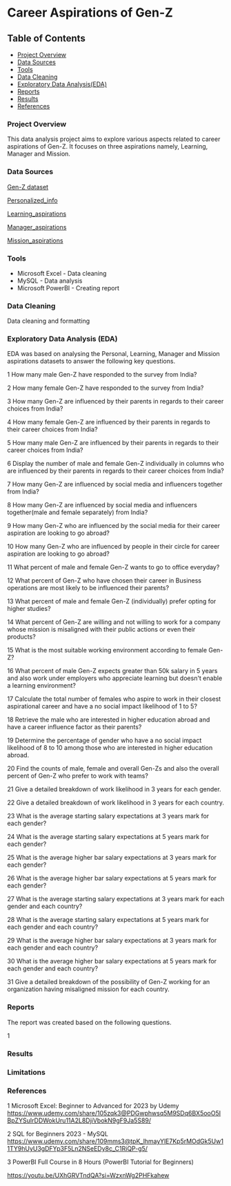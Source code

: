 # Career Aspirations of Gen-Z

## Table of Contents

- [Project Overview](project-overview)
- [Data Sources](#data-sources)
- [Tools](#tools)
- [Data Cleaning](#data-cleaning)
- [Exploratory Data Analysis(EDA)](#exploratory-data-analysis)
- [Reports](#reports)
- [Results](#results)
- [References](#references)

### Project Overview

This data analysis project aims to explore various aspects related to career aspirations of Gen-Z. It focuses on three aspirations namely, Learning, Manager and Mission.

### Data Sources

[Gen-Z dataset](https://drive.google.com/file/d/1AIZFCsFaBDeN731bgWPo312rsFRjEz2M/view?usp=drive_link)
 
[Personalized_info](https://docs.google.com/spreadsheets/d/1VuQv6utQIJCIne9AAw8BOJXTGhGCkqST2jUn0ZoGT2w/edit?usp=drive_link)

[Learning_aspirations](https://drive.google.com/file/d/1xjgbiCjri7_VmVPfHzUwXcRvaHo2Ilv2/view?usp=drive_link)

[Manager_aspirations](https://docs.google.com/spreadsheets/d/12X_-2ssPVqdbgziA4KnmjdIfdRBKC5Ld3GRbnitQ4Nw/edit?usp=drive_link)

[Mission_aspirations](https://drive.google.com/file/d/15b8Xay4K1UPBmoNZ4vCbYZy1xPf9qMU3/view?usp=drive_link)


### Tools

- Microsoft Excel   - Data cleaning
- MySQL             - Data analysis
- Microsoft PowerBI - Creating report


### Data Cleaning
 
Data cleaning and formatting

### Exploratory Data Analysis (EDA)

EDA was based on analysing the Personal, Learning, Manager and Mission aspirations datasets to answer the following key questions.

1 How many male Gen-Z have responded to the survey from India?

2 How many female Gen-Z have responded to the survey from India?

3 How many Gen-Z are influenced by their parents in regards to their career choices from India?

4 How many female Gen-Z are influenced by their parents in regards to their career choices from India?

5 How many male Gen-Z are influenced by their parents in regards to their career choices from India?

6 Display the number of male and female Gen-Z individually in columns who are influenced by their parents in regards to their career choices from India?

7 How many Gen-Z are influenced by social media and influencers together from India?

8 How many Gen-Z are influenced by social media and influencers together(male and female separately) from India?

9 How many Gen-Z who are influenced by the social media for their career aspiration are looking to go abroad?

10 How many Gen-Z who are influenced by people in their circle for career aspiration are looking to go abroad?

11 What percent of male and female Gen-Z wants to go to office everyday? 

12 What percent of Gen-Z who have chosen their career in Business operations are most likely to be influenced their parents?

13 What percent of male and female Gen-Z (individually) prefer opting for higher studies?

14 What percent of Gen-Z are willing and not willing to work for a company whose mission is misaligned with their public actions or even their products?

15 What is the most suitable working environment according to female Gen-Z?

16 What percent of male Gen-Z expects greater than 50k salary in 5 years and also work under employers who appreciate learning but doesn't enable a learning environment?

17 Calculate the total number of females who aspire to work in their closest aspirational career and have a no social impact likelihood of 1 to 5?

18 Retrieve the male who are interested in higher education abroad and have a career influence factor as their parents?

19 Determine the percentage of gender who have a no social impact likelihood of 8 to 10 among those who are interested in higher education abroad.

20 Find the counts of male, female and overall Gen-Zs and also the overall percent of Gen-Z who prefer to work with teams?

21 Give a detailed breakdown of work likelihood in 3 years for each gender.

22 Give a detailed breakdown of work likelihood in 3 years for each country.

23 What is the average starting salary expectations at 3 years mark for each gender?

24 What is the average starting salary expectations at 5 years mark for each gender?

25 What is the average higher bar salary expectations at 3 years mark for each gender?

26 What is the average higher bar salary expectations at 5 years mark for each gender?

27 What is the average starting salary expectations at 3 years mark for each gender and each country?

28 What is the average starting salary expectations at 5 years mark for each gender and each country?

29 What is the average higher bar salary expectations at 3 years mark for each gender and each country?

30 What is the average higher bar salary expectations at 5 years mark for each gender and each country?

31 Give a detailed breakdown of the possibility of Gen-Z working for an organization having misaligned mission for each country.


### Reports

The report was created based on the following questions.

1 




### Results

### Limitations

### References

1 Microsoft Excel: Beginner to Advanced for 2023 by Udemy 
   https://www.udemy.com/share/105zqk3@PDGwphwsq5M9SDq6BX5ooO5IBpZYSuIrDDWokUru11A2L8DjiVbokN9gF9Ja5S89/
   
2 SQL for Beginners 2023 - MySQL
   https://www.udemy.com/share/109mms3@tpK_lhmayYlE7Kp5rMOdGk5Uw11TY9hUyU3gDFYp3F5Ln2NSeEDy8c_C1RiQP-g5/
   
3 PowerBI Full Course in 8 Hours (PowerBI Tutorial for Beginners)
   
   https://youtu.be/UXhGRVTndQA?si=WzxnWg2PHFkahew
   


